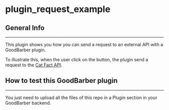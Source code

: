 plugin_request_example
======================
## General Info
***
This plugin shows you how you can send a request to an external API with a GoodBarber plugin.

To illustrate this, when the user click on the button, the plugin send a request to the [Cat Fact API](https://docs.woocommerce.com/document/woocommerce-rest-api/).

## How to test this GoodBarber plugin
***
You just need to upload all the files of this repo in a Plugin section in your GoodBarber backend.